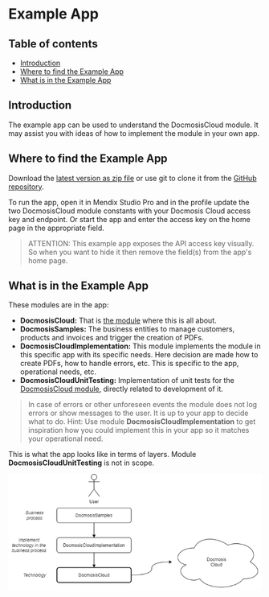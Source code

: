 # Example App

<h2>Table of contents</h2>

- [Introduction](#introduction)
- [Where to find the Example App](#where-to-find-the-example-app)
- [What is in the Example App](#what-is-in-the-example-app)

## Introduction

The example app can be used to understand the DocmosisCloud module. It may assist you with ideas of how to implement the module in your own app.

## Where to find the Example App

Download the [latest version as zip file](https://github.com/Docmosis/mendix-integration/archive/main.zip) or use git to clone it from the [GitHub repository](https://github.com/Docmosis/mendix-integration).

To run the app, open it in Mendix Studio Pro and in the profile update the two DocmosisCloud module constants with your Docmosis Cloud access key and endpoint. Or start the app and enter the access key on the home page in the appropriate field.

> ATTENTION: This example app exposes the API access key visually. So when you want to hide it then remove the field(s) from the app's home page.

## What is in the Example App

These modules are in the app:

- **DocmosisCloud:** That is [the module](module.md) where this is all about.
- **DocmosisSamples:** The business entities to manage customers, products and invoices and trigger the creation of PDFs.
- **DocmosisCloudImplementation:** This module implements the module in this specific app with its specific needs. Here decision are made how to create PDFs, how to handle errors, etc. This is specific to the app, operational needs, etc.
- **DocmosisCloudUnitTesting:** Implementation of unit tests for the [DocmosisCloud module](module.md), directly related to development of it.

> In case of errors or other unforeseen events the module does not log errors or show messages to the user. It is up to your app to decide what to do. Hint: Use module **DocmosisCloudImplementation** to get inspiration how you could implement this in your app so it matches your operational need.

This is what the app looks like in terms of layers. Module **DocmosisCloudUnitTesting** is not in scope.

![Module](assets/Modules.png)
